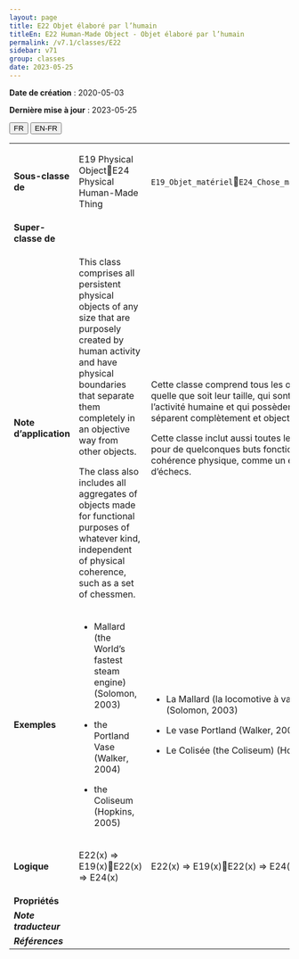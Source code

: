 ```yaml
---
layout: page
title: E22 Objet élaboré par l’humain
titleEn: E22 Human-Made Object - Objet élaboré par l’humain
permalink: /v7.1/classes/E22
sidebar: v71
group: classes
date: 2023-05-25
---
```


**Date de création** : 2020-05-03

**Dernière mise à jour** : 2023-05-25

<div class="lang-buttons">
 <button id="fr" class="activate">FR</button>
 <button id="en-fr">EN-FR</button>
</div>

<table>
<tbody>
<tr>
<td><strong>Sous-classe de</strong></td>
<td class="en">
<p>E19 Physical ObjectE24 Physical Human-Made Thing</p>
</td>
<td>
<p><code class="language-plaintext highlighter-rouge">E19_Objet_matériel</code><code class="language-plaintext highlighter-rouge">E24_Chose_matérielle_élaborée_par_l’humain</code></p>
</td>
</tr>
<tr>
<td><strong>Super-classe de</strong></td>
<td class="en">
</td>
<td>
</td>
</tr>
<tr>
<td><strong>Note d’application</strong></td>
<td class="en">
<p>This class comprises all persistent physical objects of any size that are purposely created by human activity and have physical boundaries that separate them completely in an objective way from other objects. </p>
<p>The class also includes all aggregates of objects made for functional purposes of whatever kind, independent of physical coherence, such as a set of chessmen.</p>
</td>
<td>
<p>Cette classe comprend tous les objets physiques persistants, quelle que soit leur taille, qui sont créés intentionnellement par l’activité humaine et qui possèdent des limites physiques qui les séparent complètement et objectivement des autres objets.</p>
<p>Cette classe inclut aussi toutes les agrégations d’objets produits pour de quelconques buts fonctionnels, indépendamment de leur cohérence physique, comme un ensemble de pièces de jeu d’échecs. </p>
</td>
</tr>
<tr>
<td><strong>Exemples</strong></td>
<td class="en">
<ul>
<li><p>Mallard (the World’s fastest steam engine) (Solomon, 2003)</p>
</li>
<li><p>the Portland Vase (Walker, 2004)</p>
</li>
<li><p>the Coliseum (Hopkins, 2005)</p>
</li>
</ul>
</td>
<td>
<ul>
<li><p>La Mallard (la locomotive à vapeur la plus rapide du monde) (Solomon, 2003)</p>
</li>
<li><p>Le vase Portland (Walker, 2004)</p>
</li>
<li><p>Le Colisée (the Coliseum) (Hopkins, 2005)</p>
</li>
</ul>
</td>
</tr>
<tr>
<td><strong>Logique</strong></td>
<td class="en">
<p>E22(x) ⇒ E19(x)E22(x) ⇒ E24(x)</p>
</td>
<td>
<p>E22(x) ⇒ E19(x)E22(x) ⇒ E24(x)</p>
</td>
</tr>
<tr>
<td><strong>Propriétés</strong></td>
<td class="en">
</td>
<td>
</td>
</tr>
<tr>
<td><strong><em>Note traducteur</em></strong></td>
<td colspan="2">
</td>
</tr>
<tr>
<td><strong><em>Références</em></strong></td>
<td colspan="2">
</td>
</tr>
</tbody>
</table>
